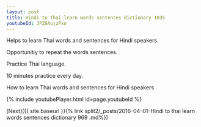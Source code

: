 ```yaml
---
layout: post
title: Hindi to Thai learn words sentences dictionary 1035 
youtubeId: JPZ8AujzPxo
---
```

 
 
Helps to learn Thai words and sentences for Hindi speakers.

Opportunitiy to repeat the words sentences. 

Practice Thai language. 
 
10 minutes practice every day. 
 
How to learn Thai words and sentences for Hindi speakers 
 
{% include youtubePlayer.html id=page.youtubeId %}
 
 
[Next]({{ site.baseurl }}{% link  split2/_posts/2016-04-01-Hindi to thai learn words sentences dictionary 969 .md%})
 

